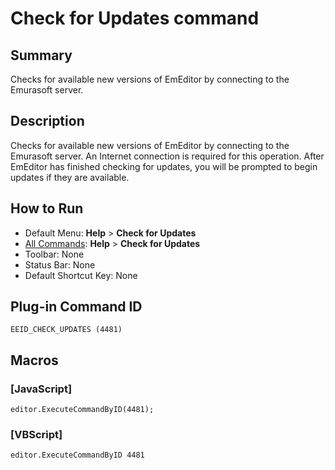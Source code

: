 # Check for Updates command

## Summary

Checks for available new versions of EmEditor by connecting to the Emurasoft server.

## Description

Checks for available new versions of EmEditor by connecting to the Emurasoft server. An Internet connection is required for this operation. After EmEditor has finished checking for updates, you
will be prompted to begin updates if they are available.

## How to Run

- Default Menu: **Help** \> **Check for Updates**
- [All Commands](../tools/all_commands): **Help** >
**Check for Updates**
- Toolbar: None
- Status Bar: None
- Default Shortcut Key: None

## Plug-in Command ID

```
EEID_CHECK_UPDATES (4481)```

## Macros

### \[JavaScript\]

```
editor.ExecuteCommandByID(4481);
```

### \[VBScript\]

```
editor.ExecuteCommandByID 4481
```
